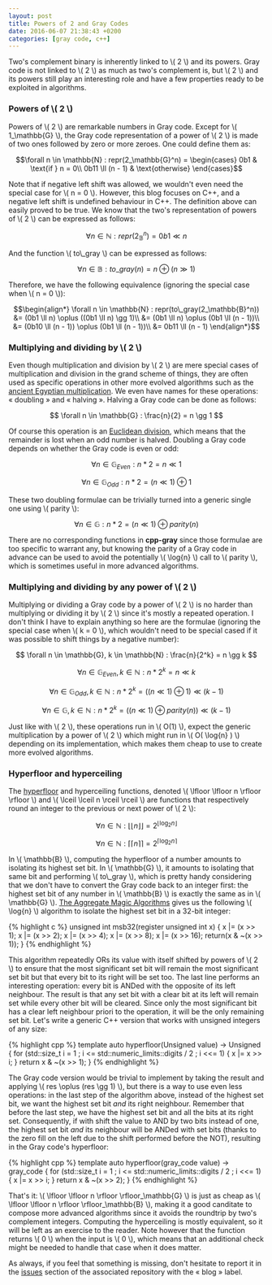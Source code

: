 ```yaml
---
layout: post
title: Powers of 2 and Gray Codes
date: 2016-06-07 21:38:43 +0200
categories: [gray code, c++]
---
```

Two's complement binary is inherently linked to \\( 2 \\) and its powers. Gray code is not linked to \\( 2 \\) as much as
two's complement is, but \\( 2 \\) and its powers still play an interesting role and have a few properties ready to be
exploited in algorithms.

### Powers of \\( 2 \\)

Powers of \\( 2 \\) are remarkable numbers in Gray code. Except for \\( 1_\mathbb{G} \\), the Gray code representation of a
power of \\( 2 \\) is made of two ones followed by zero or more zeroes. One could define them as:

$$\forall n \in \mathbb{N} : repr(2_\mathbb{G}^n) = \begin{cases}
0b1 & \text{if } n = 0\\
0b11 \ll (n - 1) & \text{otherwise}
\end{cases}$$

Note that if negative left shift was allowed, we wouldn't even need the special case for \\( n = 0 \\). However, this blog
focuses on C++, and a negative left shift is undefined behaviour in C++. The definition above can easily proved to be true.
We know that the two's representation of powers of \\( 2 \\) can be expressed as follows:

$$ \forall n \in \mathbb{N} : repr(2_\mathbb{B}^n) = 0b1 \ll n $$

And the function \\( to\\_gray \\) can be expressed as follows:

$$ \forall n \in \mathbb{B} : to\_gray(n) = n \oplus (n \gg 1) $$

Therefore, we have the following equivalence (ignoring the special case when \\( n = 0 \\)):

$$\begin{align*}
\forall n \in \mathbb{N} : repr(to\_gray(2_\mathbb{B}^n)) &= (0b1 \ll n) \oplus ((0b1 \ll n) \gg 1)\\
&= (0b1 \ll n) \oplus (0b1 \ll (n - 1))\\
&= (0b10 \ll (n - 1)) \oplus (0b1 \ll (n - 1))\\
&= 0b11 \ll (n - 1)
\end{align*}$$

### Multiplying and dividing by \\( 2 \\)

Even though multiplication and division by \\( 2 \\) are mere special cases of multiplication and division in the grand
scheme of things, they are often used as specific operations in other more evolved algorithms such as the [ancient Egyptian
multiplication][wiki-egyptian-multiplication]. We even have names for these operations: « doubling » and « halving ».
Halving a Gray code can be done as follows:

$$ \forall n \in \mathbb{G} : \frac{n}{2} = n \gg 1 $$

Of course this operation is an [Euclidean division][wiki-euclidean-division], which means that the remainder is lost when
an odd number is halved. Doubling a Gray code depends on whether the Gray code is even or odd:

$$ \forall n \in \mathbb{G}_{Even} : n * 2 = n \ll 1 $$

$$ \forall n \in \mathbb{G}_{Odd} : n * 2 = (n \ll 1) \oplus 1 $$

These two doubling formulae can be trivially turned into a generic single one using \\( parity \\):

$$ \forall n \in \mathbb{G} : n * 2 = (n \ll 1) \oplus parity(n) $$

There are no corresponding functions in **cpp-gray** since those formulae are too specific to warrant any, but knowing the
parity of a Gray code in advance can be used to avoid the potentially \\( \log{n} \\) call to \\( parity \\), which is
sometimes useful in more advanced algorithms.

### Multiplying and dividing by any power of \\( 2 \\)

Multiplying or dividing a Gray code by a power of \\( 2 \\) is no harder than multiplying or dividing it by \\( 2 \\) since
it's mostly a repeated operation. I don't think I have to explain anything so here are the formulae (ignoring the special
case when \\( k = 0 \\), which wouldn't need to be special cased if it was possible to shift things by a negative number):

$$ \forall n \in \mathbb{G}, k \in \mathbb{N} : \frac{n}{2^k} = n \gg k $$

$$ \forall n \in \mathbb{G}_{Even}, k \in \mathbb{N} : n * 2^k = n \ll k $$

$$ \forall n \in \mathbb{G}_{Odd}, k \in \mathbb{N} : n * 2^k = ((n \ll 1) \oplus 1) \ll (k - 1) $$

$$ \forall n \in \mathbb{G}, k \in \mathbb{N} : n * 2^k = ((n \ll 1) \oplus parity(n)) \ll (k - 1) $$

Just like with \\( 2 \\), these operations run in \\( O(1) \\), expect the generic multiplication by a power of \\( 2 \\)
which might run in \\( O( \log{n} ) \\) depending on its implementation, which makes them cheap to use to create more
evolved algorithms.

### Hyperfloor and hyperceiling

The [hyperfloor][se-math-hyperfloor] and hyperceiling functions, denoted \\( \lfloor \lfloor n \rfloor \rfloor \\) and
\\( \lceil \lceil n \rceil \rceil \\) are functions that respectively round an integer to the previous or next power of
\\( 2 \\):

$$ \forall n \in \mathbb{N} : \lfloor \lfloor n \rfloor \rfloor = 2^{\lfloor \log_2 n \rfloor} $$

$$ \forall n \in \mathbb{N} : \lceil \lceil n \rceil \rceil = 2^{\lceil \log_2 n \rceil} $$

In \\( \mathbb{B} \\), computing the hyperfloor of a number amounts to isolating its highest set bit. In \\( \mathbb{G} \\),
it amounts to isolating that same bit and performing \\( to\\_gray \\), which is pretty handy considering that we don't have
to convert the Gray code back to an integer first: the highest set bit of any number in \\( \mathbb{B} \\) is exactly the
same as in \\( \mathbb{G} \\). [The Aggregate Magic Algorithms][aggregate-magic-algo-msb] gives us the following
\\( \log{n} \\) algorithm to isolate the highest set bit in a 32-bit integer:

{% highlight c %}
unsigned int
msb32(register unsigned int x)
{
        x |= (x >> 1);
        x |= (x >> 2);
        x |= (x >> 4);
        x |= (x >> 8);
        x |= (x >> 16);
        return(x & ~(x >> 1));
}
{% endhighlight %}

This algorithm repeatedly ORs its value with itself shifted by powers of \\( 2 \\) to ensure that the most significant set
bit will remain the most significant set bit but that every bit to its right will be set too. The last line performs an
interesting operation: every bit is ANDed with the opposite of its left neighbour. The result is that any set bit with a
clear bit at its left will remain set while every other bit will be cleared. Since only the most significant bit has a clear
left neighbour priori to the operation, it will be the only remaining set bit. Let's write a generic C++ version that works
with unsigned integers of any size:

{% highlight cpp %}
template<typename Unsigned>
auto hyperfloor(Unsigned value)
    -> Unsigned
{
    for (std::size_t i = 1 ; i <= std::numeric_limits<Unsigned>::digits / 2 ;
         i <<= 1)
    {
        x |= x >> i;
    }
    return x & ~(x >> 1);
}
{% endhighlight %}

The Gray code version would be trivial to implement by taking the result and applying \\( res \oplus (res \gg 1) \\), but
there is a way to use even less operations: in the last step of the algorithm above, instead of the highest set bit, we want
the highest set bit *and* its right neighbour. Remember that before the last step, we have the highest set bit and all the
bits at its right set. Consequently, if with shift the value to AND by two bits instead of one, the highest set bit *and*
its neighbour will be ANDed with set bits (thanks to the zero fill on the left due to the shift performed before the NOT),
resulting in the Gray code's hyperfloor:

{% highlight cpp %}
template<typename Unsigned>
auto hyperfloor(gray_code<Unsigned> value)
    -> gray_code<Unsigned>
{
    for (std::size_t i = 1 ; i <= std::numeric_limits<Unsigned>::digits / 2 ;
         i <<= 1)
    {
        x |= x >> i;
    }
    return x & ~(x >> 2);
}
{% endhighlight %}

That's it: \\( \lfloor \lfloor n \rfloor \rfloor_\mathbb{G} \\) is just as cheap as \\( \lfloor \lfloor n \rfloor
\rfloor_\mathbb{B} \\), making it a good canditate to compose more advanced algorithms since it avoids the roundtrip by
two's complement integers. Computing the hyperceiling is mostly equivalent, so it will be left as an exercise to the reader.
Note however that the function returns \\( 0 \\) when the input is \\( 0 \\), which means that an additional check might be
needed to handle that case when it does matter.

As always, if you feel that something is missing, don't hesitate to report it in the [issues][issues] section of the
associated repository with the « blog » label.


  [aggregate-magic-algo-msb]: http://aggregate.org/MAGIC/#Most%20Significant%201%20Bit
  [issues]: https://github.com/Morwenn/cpp-gray/issues
  [se-math-hyperfloor]: http://math.stackexchange.com/a/1311232/36352
  [wiki-egyptian-multiplication]: https://en.wikipedia.org/wiki/Ancient_Egyptian_multiplication
  [wiki-euclidean-division]: https://en.wikipedia.org/wiki/Euclidean_division